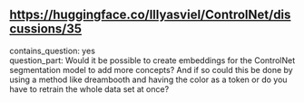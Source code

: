 ## https://huggingface.co/lllyasviel/ControlNet/discussions/35

contains_question: yes  
question_part: Would it be possible to create embeddings for the ControlNet segmentation model to add more concepts? And if so could this be done by using a method like dreambooth and having the color as a token or do you have to retrain the whole data set at once?